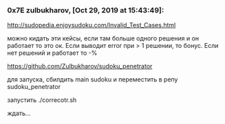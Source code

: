 ### 0x7E zulbukharov, [Oct 29, 2019 at 15:43:49]:
http://sudopedia.enjoysudoku.com/Invalid_Test_Cases.html

можно кидать эти кейсы, если там больше одного решения и он работает то это ок. 
Если выводит error при > 1 решении, то бонус.
Если нет решений и работает то -%

https://github.com/Zulbukharov/sudoku_penetrator

для запуска, сбилдить main sudoku и переместить в репу sudoku_penetrator

запустить ./correcotr.sh

ждать...